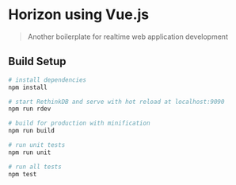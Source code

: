 # Horizon using Vue.js

> Another boilerplate for realtime web application development

## Build Setup

``` bash
# install dependencies
npm install

# start RethinkDB and serve with hot reload at localhost:9090
npm run rdev

# build for production with minification
npm run build

# run unit tests
npm run unit

# run all tests
npm test
```
